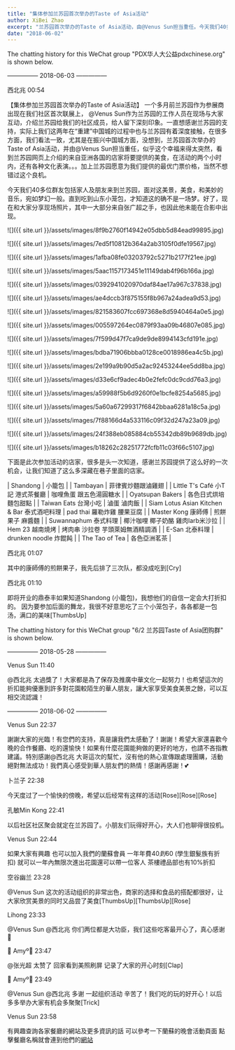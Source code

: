 ```yaml
---
title: "集体参加兰苏园首次举办的Taste of Asia活动"
author: XiBei Zhao
excerpt: "兰苏园首次举办的Taste of Asia活动，由@Venus Sun担当重任。今天我们40多位群友和他们的家属及朋友来到兰苏园，面对这美景，美食，和美妙的音乐，宛如梦幻一般。直到吃到山东小笼包，才知道这的确不是一场梦。"
date: "2018-06-02"
---
```


The chatting history for this WeChat group "PDX华人大公益pdxchinese.org" is shown below.

—————  2018-06-03  —————

西北兆  00:54

【集体参加兰苏园首次举办的Taste of Asia活动】 一个多月前兰苏园作为参展商出现在我们社区首次联展上， @Venus Sun作为兰苏园的工作人员在现场与大家互动，介绍兰苏园给我们的社区成员，给人留下深刻印象。一直想感谢兰苏园的支持，实际上我们这两年在“重建”中国城的过程中也与兰苏园有着深度接触，在很多方面，我们看法一致，尤其是在振兴中国城方面，没想到，兰苏园首次举办的Taste of Asia活动，并由@Venus Sun担当重任，似乎这个幸福来得太突然，看到兰苏园网页上介绍的来自亚洲各国的店家将要提供的美食，在活动的两个小时内，还有各种文化表演。。。加上兰苏园愿意为我们提供的最优门票价格，当然不想错过这个良机。

今天我们40多位群友包括家人及朋友来到兰苏园，面对这美景，美食，和美妙的音乐，宛如梦幻一般。直到吃到山东小笼包，才知道这的确不是一场梦。好了，现在和大家分享现场照片，其中一大部分来自张广超之手，也因此他未能在合影中出现。

![]({{ site.url }}/assets/images/8f9b2760f14942e05dbb5d84ead99895.jpg)

![]({{ site.url }}/assets/images/7ed5f10812b364a2ab3105f0dfe19567.jpg)



![]({{ site.url }}/assets/images/1afba08fe03203792c5271b2177f21ee.jpg)

![]({{ site.url }}/assets/images/5aac1157173451e11149dab4f96b166a.jpg)

![]({{ site.url }}/assets/images/0392941020970daf84ae17a967c37838.jpg)

![]({{ site.url }}/assets/images/ae4dccb3f875155f8b967a24adea9d53.jpg)

![]({{ site.url }}/assets/images/821583607fcc697368e8d5940464a0e5.jpg)

![]({{ site.url }}/assets/images/005597264ec0879f93aa09b46807e085.jpg)

![]({{ site.url }}/assets/images/7f599d47f7ca9de9de8994143cfd191e.jpg)

![]({{ site.url }}/assets/images/bdba71906bbba0128ce0018986ea4c5b.jpg)

![]({{ site.url }}/assets/images/2e199a9b90d5a2ac92453244ee5dd8ba.jpg)

![]({{ site.url }}/assets/images/d33e6cf9adec4b0e2fefc0dc9cdd76a3.jpg)

![]({{ site.url }}/assets/images/a59988f5b6d9260f0e1bcfe8254a5685.jpg)

![]({{ site.url }}/assets/images/5a60a67299317f6842bbaa6281a18c5a.jpg)

![]({{ site.url }}/assets/images/7f88166d4a533116c09f32d247a23a09.jpg)

![]({{ site.url }}/assets/images/24f388eb085884cb55342db89b9689db.jpg)

![]({{ site.url }}/assets/images/b18262c28251772fcfb11c03f66c5107.jpg)

下面是此次参加活动的店家，很多是头一次知道，感谢兰苏园提供了这么好的一次机会，让我们知道了这么多深藏在巷子里面的店家。

| Shandong | 小籠包 |
| Tambayan | 菲律賓炒麵跟滷雞翅 |
| Little T's Café 小T記 港式茶餐廳 | 咖哩魚蛋 跟五色湯圓糖水 |
| Oyatsupan Bakers | 各色日式烘培麵包甜點 |
| Taiwan Eats 台灣小吃 | 滷蛋 滷肉飯 |
| Siam Lotus Asian Kitchen & Bar 泰式酒吧料理 | pad thai 羅勒炸雞 腰果豆腐 |
| Master Kong 康師傅 | 煎餅果子 麻醬麵 |
| Suwannaphum 泰式料理 | 椰汁咖哩  椰子奶酪 雞肉larb米沙拉 |
| Hem 23 越南燒烤 | 烤肉串 沙拉卷 芋頭萊姆無酒精調酒 |
| E-San 北泰料理 | drunken noodle 炸餛飩 |
| The Tao of Tea | 各色亞洲茗茶 |

西北兆  01:07

其中的康師傅的煎餅果子，我先后排了三次队，都没成吃到[Cry]

西北兆  01:10

即将开业的鼎泰丰如果知道Shandong (小籠包)，我想他们的自信一定会大打折扣的。 因为要参加后面的舞龙，我很不好意思吃了三个小笼包子，各各都是一包汤，满口的美味[ThumbsUp]

The chatting history for this WeChat group "6/2 兰苏园Taste of Asia团购群" is shown below.

—————  2018-05-28  —————

Venus Sun  11:40

@西北兆  太過獎了！大家都是為了保存及推廣中華文化一起努力！也希望這次的折扣能夠優惠到許多對花園較陌生的華人朋友，讓大家享受美食美景之餘，可以互相交流認識！

—————  2018-06-02  —————

Venus Sun  22:37

謝謝大家的光臨！有您們的支持，真是讓我們太感動了！謝謝！希望大家還喜歡今晚的合作餐廳、吃的還愉快！如果有什麼花園能夠做的更好的地方，也請不吝指教建議。特別感謝@西北兆 大哥這次的幫忙，沒有他的熱心宣傳跟處理團購，活動絕對無法成功！我們真心感受到華人朋友們的熱情！感謝再感謝！💕

卜兰子  22:38

今天度过了一个愉快的傍晚，希望以后经常有这样的活动[Rose][Rose][Rose]

孔敏Min Kong  22:41

以后社区社区聚会就定在兰苏园了。小朋友们玩得好开心，大人们也聊得很投机。

Venus Sun  22:44

如果大家有興趣 也可以加入我們的蘭蘇會員 一年年費$40到$60 (學生銀髮族有折扣) 就可以一年內無限次進出花園還可以帶一位客人 茶樓禮品部也有10%折扣

空谷幽兰  23:28

@Venus Sun 这次的活动组织的非常出色，商家的选择和食品的搭配都很好，让大家欣赏美景的同时又品尝了美食[ThumbsUp][ThumbsUp][Rose]

Lihong  23:33

@Venus Sun @西北兆 你们两位都是大功臣，我们这些吃客最开心了，真心感谢🙏

🍁 Amyº🐻  23:47

@张光超 太赞了  回家看到美照刷屏  记录了大家的开心时刻[Clap]

🍁 Amyº🐻  23:49

@Venus Sun @西北兆  多谢 一起组织活动  辛苦了！我们吃的玩的好开心！以后多多举办大家有机会多聚聚[Trick]

Venus Sun  23:58

有興趣查詢各家餐廳的網站及更多資訊的話 可以參考一下蘭蘇的晚會活動頁面 點擊餐廳名稱就會連到他們的[網站](https://lansugarden.org/things-to-do/events/taste-of-asia)
